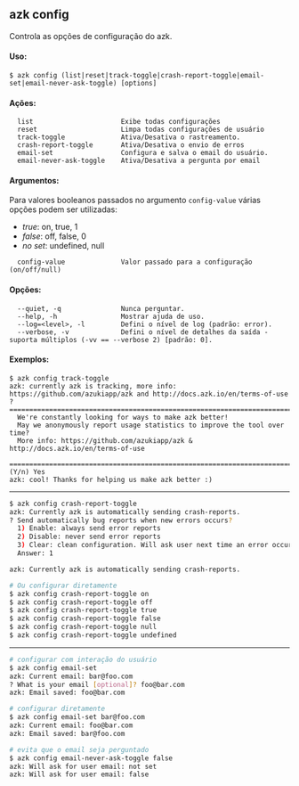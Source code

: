 ## azk config

Controla as opções de configuração do azk.

#### Uso:

    $ azk config (list|reset|track-toggle|crash-report-toggle|email-set|email-never-ask-toggle) [options]

#### Ações:

```
  list                      Exibe todas configurações
  reset                     Limpa todas configurações de usuário
  track-toggle              Ativa/Desativa o rastreamento.
  crash-report-toggle       Ativa/Desativa o envio de erros
  email-set                 Configura e salva o email do usuário.
  email-never-ask-toggle    Ativa/Desativa a pergunta por email
```

#### Argumentos:

Para valores booleanos passados no argumento `config-value` várias opções podem ser utilizadas:

- *true*: on, true, 1
- *false*: off, false, 0
- *no set*: undefined, null

```
  config-value              Valor passado para a configuração (on/off/null)
```

#### Opções:

```
  --quiet, -q               Nunca perguntar.
  --help, -h                Mostrar ajuda de uso.
  --log=<level>, -l         Defini o nível de log (padrão: error).
  --verbose, -v             Defini o nível de detalhes da saída - suporta múltiplos (-vv == --verbose 2) [padrão: 0].
```

#### Exemplos:

```
$ azk config track-toggle
azk: currently azk is tracking, more info: https://github.com/azukiapp/azk and http://docs.azk.io/en/terms-of-use
? =========================================================================
  We're constantly looking for ways to make azk better!
  May we anonymously report usage statistics to improve the tool over time?
  More info: https://github.com/azukiapp/azk & http://docs.azk.io/en/terms-of-use
 =========================================================================
(Y/n) Yes
azk: cool! Thanks for helping us make azk better :)
```

----------

```sh
$ azk config crash-report-toggle
azk: Currently azk is automatically sending crash-reports.
? Send automatically bug reports when new errors occurs?
  1) Enable: always send error reports
  2) Disable: never send error reports
  3) Clear: clean configuration. Will ask user next time an error occurs
  Answer: 1

azk: Currently azk is automatically sending crash-reports.

# Ou configurar diretamente
$ azk config crash-report-toggle on
$ azk config crash-report-toggle off
$ azk config crash-report-toggle true
$ azk config crash-report-toggle false
$ azk config crash-report-toggle null
$ azk config crash-report-toggle undefined

```

----------

```sh
# configurar com interação do usuário
$ azk config email-set
azk: Current email: bar@foo.com
? What is your email [optional]? foo@bar.com
azk: Email saved: foo@bar.com

# configurar diretamente
$ azk config email-set bar@foo.com
azk: Current email: foo@bar.com
azk: Email saved: bar@foo.com

# evita que o email seja perguntado
$ azk config email-never-ask-toggle false
azk: Will ask for user email: not set
azk: Will ask for user email: false
```
